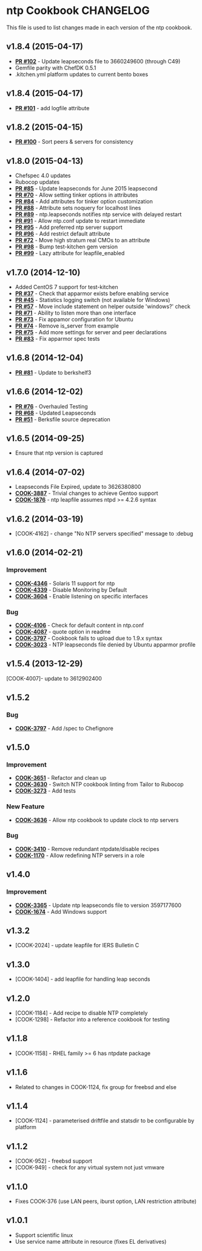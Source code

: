 ntp Cookbook CHANGELOG
======================
This file is used to list changes made in each version of the ntp cookbook.

v1.8.4 (2015-04-17)
-------------------
- **[PR #102](https://github.com/gmiranda23/ntp/pull/102)** - Update leapseconds file to 3660249600 (through C49)
- Gemfile parity with ChefDK 0.5.1
- .kitchen.yml platform updates to current bento boxes

v1.8.4 (2015-04-17)
-------------------
- **[PR #101](https://github.com/gmiranda23/ntp/pull/101)** - add logfile attribute

v1.8.2 (2015-04-15)
-------------------
- **[PR #100](https://github.com/gmiranda23/ntp/pull/100)** - Sort peers & servers for consistency

v1.8.0 (2015-04-13)
-------------------
- Chefspec 4.0 updates
- Rubocop updates
- **[PR #85](https://github.com/gmiranda23/ntp/pull/85)** - Update leapseconds for June 2015 leapsecond
- **[PR #70](https://github.com/gmiranda23/ntp/pull/70)** - Allow setting tinker options in attributes
- **[PR #84](https://github.com/gmiranda23/ntp/pull/84)** - Add attributes for tinker option customization
- **[PR #88](https://github.com/gmiranda23/ntp/pull/88)** - Attribute sets noquery for localhost lines
- **[PR #89](https://github.com/gmiranda23/ntp/pull/89)** - ntp.leapseconds notifies ntp service with delayed restart
- **[PR #91](https://github.com/gmiranda23/ntp/pull/91)** - Allow ntp.conf update to restart immediate
- **[PR #95](https://github.com/gmiranda23/ntp/pull/95)** - Add preferred ntp server support
- **[PR #96](https://github.com/gmiranda23/ntp/pull/96)** - Add restrict default attribute
- **[PR #72](https://github.com/gmiranda23/ntp/pull/72)** - Move high stratum real CMOs to an attribute
- **[PR #98](https://github.com/gmiranda23/ntp/pull/98)** - Bump test-kitchen gem version
- **[PR #99](https://github.com/gmiranda23/ntp/pull/99)** - Lazy attribute for leapfile_enabled

v1.7.0 (2014-12-10)
-------------------
- Added CentOS 7 support for test-kitchen
- **[PR #37](https://github.com/gmiranda23/ntp/pull/37)** - Check that apparmor exists before enabling service
- **[PR #45](https://github.com/gmiranda23/ntp/pull/45)** - Statistics logging switch (not available for Windows)
- **[PR #57](https://github.com/gmiranda23/ntp/pull/57)** - Move include statement on helper outside 'windows?' check
- **[PR #71](https://github.com/gmiranda23/ntp/pull/71)** - Ability to listen more than one interface
- **[PR #73](https://github.com/gmiranda23/ntp/pull/73)** - Fix appamor configuration for Ubuntu
- **[PR #74](https://github.com/gmiranda23/ntp/pull/74)** - Remove is_server from example
- **[PR #75](https://github.com/gmiranda23/ntp/pull/75)** - Add more settings for server and peer declarations
- **[PR #83](https://github.com/gmiranda23/ntp/pull/83)** - Fix apparmor spec tests

v1.6.8 (2014-12-04)
-------------------
- **[PR #81](https://github.com/gmiranda23/ntp/pull/81)** - Update to berkshelf3

v1.6.6 (2014-12-02)
-------------------
- **[PR #76](https://github.com/gmiranda23/ntp/pull/76)** - Overhauled Testing
- **[PR #68](https://github.com/gmiranda23/ntp/pull/68)** - Updated Leapseconds
- **[PR #51](https://github.com/gmiranda23/ntp/pull/51)** - Berksfile source deprecation

v1.6.5 (2014-09-25)
-------------------
- Ensure that ntp version is captured

v1.6.4 (2014-07-02)
-------------------
- Leapseconds File Expired, update to 3626380800
- **[COOK-3887](https://tickets.opscode.com/browse/COOK-3887)** - Trivial changes to achieve Gentoo support
- **[COOK-1876](https://tickets.opscode.com/browse/COOK-1876)** - ntp leapfile assumes ntpd >= 4.2.6 syntax

v1.6.2 (2014-03-19)
-------------------
- [COOK-4162] - change "No NTP servers specified" message to :debug

v1.6.0 (2014-02-21)
-------------------
### Improvement
- **[COOK-4346](https://tickets.opscode.com/browse/COOK-4346)** - Solaris 11 support for ntp
- **[COOK-4339](https://tickets.opscode.com/browse/COOK-4339)** - Disable Monitoring by Default
- **[COOK-3604](https://tickets.opscode.com/browse/COOK-3604)** - Enable listening on specific interfaces

### Bug
- **[COOK-4106](https://tickets.opscode.com/browse/COOK-4106)** - Check for default content in ntp.conf
- **[COOK-4087](https://tickets.opscode.com/browse/COOK-4087)** - quote option in readme
- **[COOK-3797](https://tickets.opscode.com/browse/COOK-3797)** - Cookbook fails to upload due to 1.9.x syntax
- **[COOK-3023](https://tickets.opscode.com/browse/COOK-3023)** - NTP leapseconds file denied by Ubuntu apparmor profile


v1.5.4 (2013-12-29)
-------------------
[COOK-4007]- update to 3612902400


v1.5.2
------
### Bug
- **[COOK-3797](https://tickets.opscode.com/browse/COOK-3797)** - Add /spec to Chefignore

v1.5.0
------
### Improvement
- **[COOK-3651](https://tickets.opscode.com/browse/COOK-3651)** - Refactor and clean up
- **[COOK-3630](https://tickets.opscode.com/browse/COOK-3630)** - Switch NTP cookbook linting from Tailor to Rubocop
- **[COOK-3273](https://tickets.opscode.com/browse/COOK-3273)** - Add tests

### New Feature
- **[COOK-3636](https://tickets.opscode.com/browse/COOK-3636)** - Allow ntp cookbook to update clock to ntp servers

### Bug
- **[COOK-3410](https://tickets.opscode.com/browse/COOK-3410)** - Remove redundant ntpdate/disable recipes
- **[COOK-1170](https://tickets.opscode.com/browse/COOK-1170)** - Allow redefining NTP servers in a role


v1.4.0
------
### Improvement
- **[COOK-3365](https://tickets.opscode.com/browse/COOK-3365)** - Update ntp leapseconds file to version 3597177600
- **[COOK-1674](https://tickets.opscode.com/browse/COOK-1674)** - Add Windows support

v1.3.2
------
- [COOK-2024] - update leapfile for IERS Bulletin C

v1.3.0
------
- [COOK-1404] - add leapfile for handling leap seconds

v1.2.0
------
- [COOK-1184] - Add recipe to disable NTP completely
- [COOK-1298] - Refactor into a reference cookbook for testing

v1.1.8
------
- [COOK-1158] - RHEL family >= 6 has ntpdate package

v1.1.6
------
- Related to changes in COOK-1124, fix group for freebsd and else

v1.1.4
------
- [COOK-1124] - parameterised driftfile and statsdir to be configurable by platform

v1.1.2
------
- [COOK-952] - freebsd support
- [COOK-949] - check for any virtual system not just vmware

v1.1.0
------
- Fixes COOK-376 (use LAN peers, iburst option, LAN restriction attribute)

v1.0.1
------
- Support scientific linux
- Use service name attribute in resource (fixes EL derivatives)
